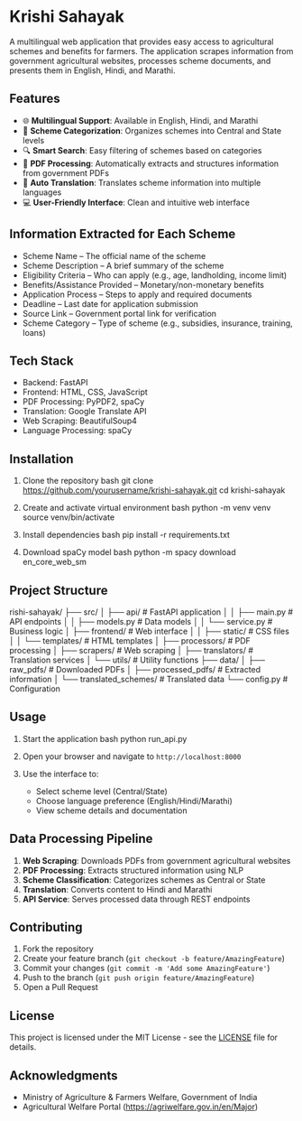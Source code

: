 # Krishi Sahayak

A multilingual web application that provides easy access to agricultural schemes and benefits for farmers. The application scrapes information from government agricultural websites, processes scheme documents, and presents them in English, Hindi, and Marathi.

## Features

- 🌐 **Multilingual Support**: Available in English, Hindi, and Marathi
- 📑 **Scheme Categorization**: Organizes schemes into Central and State levels
- 🔍 **Smart Search**: Easy filtering of schemes based on categories
- 📄 **PDF Processing**: Automatically extracts and structures information from government PDFs
- 🔄 **Auto Translation**: Translates scheme information into multiple languages
- 💻 **User-Friendly Interface**: Clean and intuitive web interface

## Information Extracted for Each Scheme

- Scheme Name – The official name of the scheme
- Scheme Description – A brief summary of the scheme
- Eligibility Criteria – Who can apply (e.g., age, landholding, income limit)
- Benefits/Assistance Provided – Monetary/non-monetary benefits
- Application Process – Steps to apply and required documents
- Deadline – Last date for application submission
- Source Link – Government portal link for verification
- Scheme Category – Type of scheme (e.g., subsidies, insurance, training, loans)

## Tech Stack

- Backend: FastAPI
- Frontend: HTML, CSS, JavaScript
- PDF Processing: PyPDF2, spaCy
- Translation: Google Translate API
- Web Scraping: BeautifulSoup4
- Language Processing: spaCy

## Installation

1. Clone the repository
bash
git clone https://github.com/yourusername/krishi-sahayak.git
cd krishi-sahayak


2. Create and activate virtual environment
bash
python -m venv venv
source venv/bin/activate


3. Install dependencies
bash
pip install -r requirements.txt


4. Download spaCy model
bash
python -m spacy download en_core_web_sm


## Project Structure

rishi-sahayak/
├── src/
│ ├── api/ # FastAPI application
│ │ ├── main.py # API endpoints
│ │ ├── models.py # Data models
│ │ └── service.py # Business logic
│ ├── frontend/ # Web interface
│ │ ├── static/ # CSS files
│ │ └── templates/ # HTML templates
│ ├── processors/ # PDF processing
│ ├── scrapers/ # Web scraping
│ ├── translators/ # Translation services
│ └── utils/ # Utility functions
├── data/
│ ├── raw_pdfs/ # Downloaded PDFs
│ ├── processed_pdfs/ # Extracted information
│ └── translated_schemes/ # Translated data
└── config.py # Configuration

## Usage

1. Start the application
bash
python run_api.py


2. Open your browser and navigate to `http://localhost:8000`

3. Use the interface to:
   - Select scheme level (Central/State)
   - Choose language preference (English/Hindi/Marathi)
   - View scheme details and documentation

## Data Processing Pipeline

1. **Web Scraping**: Downloads PDFs from government agricultural websites
2. **PDF Processing**: Extracts structured information using NLP
3. **Scheme Classification**: Categorizes schemes as Central or State
4. **Translation**: Converts content to Hindi and Marathi
5. **API Service**: Serves processed data through REST endpoints

## Contributing

1. Fork the repository
2. Create your feature branch (`git checkout -b feature/AmazingFeature`)
3. Commit your changes (`git commit -m 'Add some AmazingFeature'`)
4. Push to the branch (`git push origin feature/AmazingFeature`)
5. Open a Pull Request

## License

This project is licensed under the MIT License - see the [LICENSE](LICENSE) file for details.

## Acknowledgments

- Ministry of Agriculture & Farmers Welfare, Government of India
- Agricultural Welfare Portal (https://agriwelfare.gov.in/en/Major)
